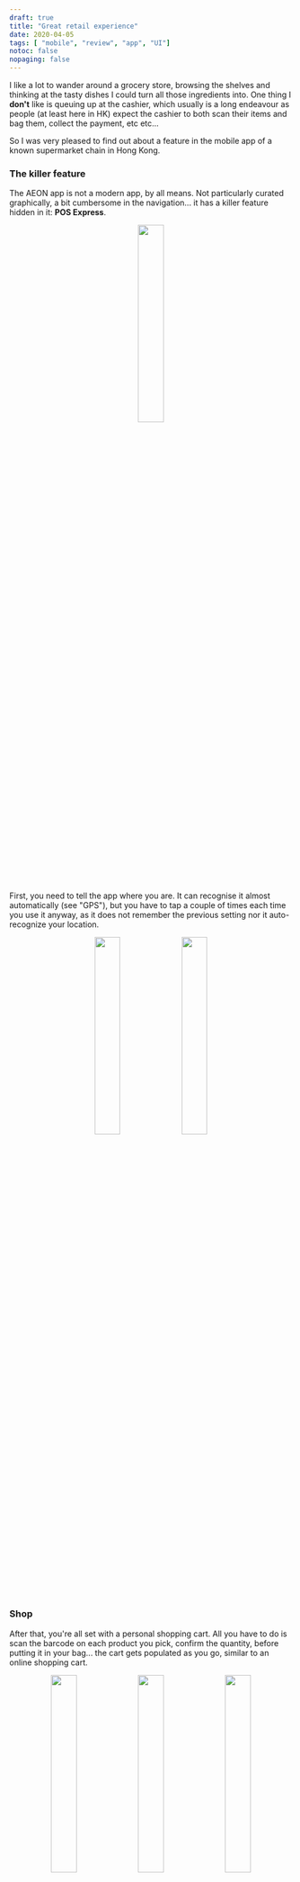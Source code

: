 ```yaml
---
draft: true
title: "Great retail experience"
date: 2020-04-05
tags: [ "mobile", "review", "app", "UI"]
notoc: false
nopaging: false
---
```


I like a lot to wander around a grocery store, browsing the shelves and thinking at the tasty dishes I could turn all those ingredients into.
One thing I **don't** like is queuing up at the cashier, which usually is a long endeavour as people (at least here in HK) expect the cashier to both scan their items and bag them, collect the payment, etc etc...

So I was very pleased to find out about a feature in the mobile app of a known supermarket chain in Hong Kong.

### The killer feature

The AEON app is not a modern app, by all means. Not particularly curated graphically, a bit cumbersome in the navigation... it has a killer feature hidden in it: **POS Express**.

<div align="center">
	<img src="/aeonapp15.jpg" style="display: inline;" width="30%" />
</div>

First, you need to tell the app where you are. It can recognise it almost automatically (see "GPS"), but you have to tap a couple of times each time you use it anyway, as it does not remember the previous setting nor it auto-recognize your location.

<div align="center">
	<img src="/aeonapp14.jpg" style="display: inline;" width="30%" />
	<img src="/aeonapp13.jpg" style="display: inline;" width="30%" />
</div>

### Shop

After that, you're all set with a personal shopping cart. All you have to do is scan the barcode on each product you pick, confirm the quantity, before putting it in your bag... the cart gets populated as you go, similar to an online shopping cart.

<div align="center">
	<img src="/aeonapp2.jpg" style="display: inline;" width="30%" />
	<img src="/aeonapp3.jpg" style="display: inline;" width="30%" />
	<img src="/aeonapp4.jpg" style="display: inline;" width="30%" />
</div>

It works for all products in this big department store-like chain, not only in the supermarket. It works on fresh produce too, which is not bagged and does not have a specific barcode.

Sometimes the app takes a while to communicate with the server after a barcode scan. It doesn't help that the 4G reception is very poor inside the shopping mall, and that the in-store wifi is weak in some corners... you may find yourself in front of the dairy isle looking at this message quite often :)
Lesson learned... better in-store wifi, and beef up those servers!

<div align="center">
	<img src="/aeonapp12.jpg" style="display: inline;" width="30%" />
</div>


### Checkout

When you're done with your shopping, and all your grocery are already bagged and ready to go, you can tap on the "checkout" button (the cart icon), confirm the order, and you are presented with a number of e-payments options:

<div align="center">
	<img src="/aeonapp6.jpg" style="display: inline;" width="30%" />
	<img src="/aeonapp5.jpg" style="display: inline;" width="30%" />
</div>

You select one (in my case, I chose one of the e-wallets options, so I am being redirected to the wallet app installed on my phone - and warned as such), and in a couple of clicks you see a confirmation screen... which _looks_ like a receipt, but it's not quite one (more below).

<div align="center">
	<img src="/aeonapp7.jpg" style="display: inline;" width="30%" />
	<img src="/aeonapp8.png" style="display: inline;" width="30%" />
	<img src="/aeonapp10.png" style="display: inline;" width="30%" />
</div>


### e-Receipts?

Although one can pay online, there is always the option to go to the self-checkout counters (the "In-store payment" option), scan a QR code from the app (identifying your shopping cart), and pay using all payments methods available in store (on top of all cards that you can use online, just Octopus card).

I am sure one could just walk out of the door with its grocery after paying online, and be all set, and the payment confirmation screen looks a lot like a valid receipt... <br />
...but you may want to drop by the self-service kiosks and print that paper receipt just in case, because...

### Even better if

Not all departments cash registers are linked up with the new app. If I buy anything in the non-supermarket area and want to exchange/refund, I have to go to the service center and get a printed receipt first. Most cash register in the store can't recognize/scan the barcode of the in-app "receipt", and the staff claims that what I see in the app screen is not a valid receipt. Maybe just a staff training issue, perhaps? Something to look into.

### In summary

Absolutely killer feature inside an otherwise unassuming app! <br />
I love that I can just shop at my own pace, and when I'm done, pay with a couple of clicks on my way out, without having to queue. <br />
The suggested improvements (e-receipts recognized storewide, wifi connectivity, infrastructure capacity) do not detract from what is a fantastic experience... AEON won a loyal customer here! :)